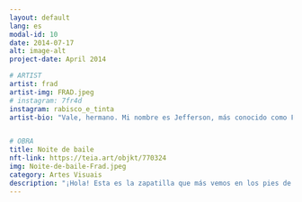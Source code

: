 ```yaml
---
layout: default
lang: es
modal-id: 10
date: 2014-07-17
alt: image-alt
project-date: April 2014

# ARTIST
artist: frad
artist-img: FRAD.jpeg
# instagram: 7fr4d
instagram: rabisco_e_tinta
artist-bio: "Vale, hermano. Mi nombre es Jefferson, más conocido como Frad por ahí. Nací y crecí en la Sierra. Siempre garabateé, siempre dibujé. El arte siempre ha estado presente en todos los aspectos. También en la escritura, en la forma de hablar, de expresarse. El arte en el que creo que estoy más involucrado es el dibujo y la música. Intento pasar todo lo que vivo al cuadro, al lienzo y también a la pared. Creo que el arte es libertad, quiero que todos hagan su arte sin miedo, quien quiera tatuarse, quien quiera dibujar, quien quiera cantar, que cante."


# OBRA
title: Noite de baile
nft-link: https://teia.art/objkt/770324
img: Noite-de-baile-Frad.jpeg
category: Artes Visuais
description: "¡Hola! Esta es la zapatilla que más vemos en los pies de la multitud. Y la marca forma parte de nuestro día a día, porque desde pequeños soñamos con tener unas zapatillas deportivas bonitas. Y no solo tenis, sino también camiseta, camiseta deportiva. Por eso puse la bandera de Brasil en la lengua. Y la favela como está, con las luces encendidas, es porque el flujo empieza de noche. Y es por la noche cuando te calzas las zapatillas para lucirte, para ser elegante, para mantenerte fresco. Y la favela abarrotada allí significa que es una aglomeración de personas. Mucho hermano y mucha chica juntos allí en la fiesta."
---
```

